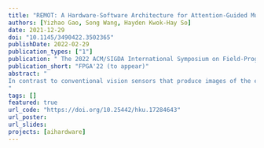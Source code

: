 ```yaml
---
title: "REMOT: A Hardware-Software Architecture for Attention-Guided Multi-Object Tracking with Dynamic Vision Sensors on FPGAs"
authors: [Yizhao Gao, Song Wang, Hayden Kwok-Hay So]
date: 2021-12-29
doi: "10.1145/3490422.3502365"
publishDate: 2022-02-29
publication_types: ["1"]
publication: " The 2022 ACM/SIGDA International Symposium on Field-Programmable Gate Arrays"
publication_short: "FPGA'22 (to appear)"
abstract: "
In contrast to conventional vision sensors that produce images of the entire field-of-view at a fixed frame rate, dynamic vision sensors (DVS) are neuromorphic devices that only produce sparse events in response to changes in light intensity local to each pixel, making them promising technologies for use in demanding edge scenarios where energy-efficient intelligent computations are needed. While several early research have demonstrated promising results in performing high-level machine vision tasks using vision events only, these algorithms are often too complex for real-time deployments in edge systems with limited processing and storage capabilities. In this work, a novel hardware-software architecture, called REMOT, is proposed to leverage the unique properties of DVS to perform real-time multi-object tracking (MOT) on FPGAs. REMOT incorporates a parallel set of reconfigurable hardware attention units (AUs) that work in tandem with a modular attention-guided software framework running in the attached processor. Each hardware AU autonomously adjusts its region of attention by processing each vision event as they are produced by the DVS. Using information aggregated by the AUs, high-level analyses are performed in software. To demonstrate the flexibility and modularity of REMOT, a family of MOT algorithms with different hardware-software configurations and  tradeoffs have been implemented on 2 different edge reconfigurable systems. Experimental results show that REMOT is capable of processing 0.43-2.22 million events per second at 1.75-5.68 watts, making them suitable for real-time operations while maintaining good MOT accuracy in our target datasets.  When compared with a software-only implementation using the same edge platforms, our HW-SW implementation results in up to 33.6 times higher event processing throughput and 25.9 times higher power efficiency.
"
tags: []
featured: true
url_code: "https://doi.org/10.25442/hku.17284643" 
url_poster: 
url_slides: 
projects: [aihardware]
---
```

